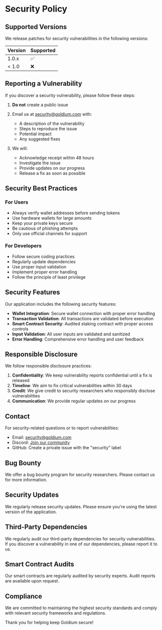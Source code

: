 ﻿# Security Policy

## Supported Versions

We release patches for security vulnerabilities in the following versions:

| Version | Supported          |
| ------- | ------------------ |
| 1.0.x   | :white_check_mark: |
| < 1.0   | :x:                |

## Reporting a Vulnerability

If you discover a security vulnerability, please follow these steps:

1. **Do not** create a public issue
2. Email us at [security@goldium.com](mailto:security@goldium.com) with:
   - A description of the vulnerability
   - Steps to reproduce the issue
   - Potential impact
   - Any suggested fixes

3. We will:
   - Acknowledge receipt within 48 hours
   - Investigate the issue
   - Provide updates on our progress
   - Release a fix as soon as possible

## Security Best Practices

### For Users
- Always verify wallet addresses before sending tokens
- Use hardware wallets for large amounts
- Keep your private keys secure
- Be cautious of phishing attempts
- Only use official channels for support

### For Developers
- Follow secure coding practices
- Regularly update dependencies
- Use proper input validation
- Implement proper error handling
- Follow the principle of least privilege

## Security Features

Our application includes the following security features:

- **Wallet Integration**: Secure wallet connection with proper error handling
- **Transaction Validation**: All transactions are validated before execution
- **Smart Contract Security**: Audited staking contract with proper access controls
- **Input Validation**: All user inputs are validated and sanitized
- **Error Handling**: Comprehensive error handling and user feedback

## Responsible Disclosure

We follow responsible disclosure practices:

1. **Confidentiality**: We keep vulnerability reports confidential until a fix is released
2. **Timeline**: We aim to fix critical vulnerabilities within 30 days
3. **Credit**: We give credit to security researchers who responsibly disclose vulnerabilities
4. **Communication**: We provide regular updates on our progress

## Contact

For security-related questions or to report vulnerabilities:

- Email: [security@goldium.com](mailto:security@goldium.com)
- Discord: [Join our community](https://discord.gg/goldium)
- GitHub: Create a private issue with the "security" label

## Bug Bounty

We offer a bug bounty program for security researchers. Please contact us for more information.

## Security Updates

We regularly release security updates. Please ensure you're using the latest version of the application.

## Third-Party Dependencies

We regularly audit our third-party dependencies for security vulnerabilities. If you discover a vulnerability in one of our dependencies, please report it to us.

## Smart Contract Audits

Our smart contracts are regularly audited by security experts. Audit reports are available upon request.

## Compliance

We are committed to maintaining the highest security standards and comply with relevant security frameworks and regulations.

Thank you for helping keep Goldium secure! 
